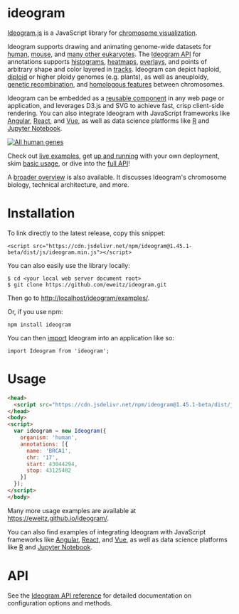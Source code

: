 # ideogram

[Ideogram.js](https://eweitz.github.io/ideogram/) is a JavaScript library for [chromosome visualization](https://speakerdeck.com/eweitz/designing-genome-visualizations-with-ideogramjs).

Ideogram supports drawing and animating genome-wide datasets for [human](https://eweitz.github.io/ideogram/human), [mouse](https://eweitz.github.io/ideogram/mouse), and [many other eukaryotes](https://eweitz.github.io/ideogram/eukaryotes).  The [Ideogram API](https://github.com/eweitz/ideogram/blob/master/api.md) for annotations supports [histograms](https://eweitz.github.io/ideogram/annotations-histogram), [heatmaps](https://eweitz.github.io/ideogram/annotations-heatmap), [overlays](https://eweitz.github.io/ideogram/annotations-overlaid), and points of arbitrary shape and color layered in [tracks](https://eweitz.github.io/ideogram/annotations-tracks). Ideogram can depict haploid, [diploid](https://eweitz.github.io/ideogram/ploidy-basic) or higher ploidy genomes (e.g. plants), as well as aneuploidy, [genetic recombination](https://eweitz.github.io/ideogram/ploidy-recombination), and [homologous features](https://eweitz.github.io/ideogram/homology-basic) between chromosomes.

Ideogram can be embedded as a [reusable component](https://github.com/eweitz/ideogram#usage) in any web page or application, and leverages D3.js and SVG to achieve fast, crisp client-side rendering. You can also integrate Ideogram with JavaScript frameworks like [Angular](https://github.com/eweitz/ideogram/tree/master/examples/angular), [React](https://github.com/eweitz/ideogram/tree/master/examples/react), and [Vue](https://github.com/eweitz/ideogram/tree/master/examples/vue), as well as data science platforms like [R](https://github.com/eweitz/ideogram/tree/master/examples/r) and [Jupyter Notebook](https://github.com/eweitz/ideogram/tree/master/examples/jupyter).

[![All human genes](https://raw.githubusercontent.com/eweitz/ideogram/master/examples/vanilla/ideogram_histogram_all_human_genes.png)](https://eweitz.github.io/ideogram/annotations_histogram.html)

Check out [live examples](https://eweitz.github.io/ideogram/), get [up and running](#installation) with your own deployment, skim [basic usage](#usage), or dive into the [full API](api.md)!

A [broader overview](https://speakerdeck.com/eweitz/ideogramjs-chromosome-visualization-with-javascript) is also available.  It discusses Ideogram's chromosome biology, technical architecture, and more.

# Installation

To link directly to the latest release, copy this snippet:
```
<script src="https://cdn.jsdelivr.net/npm/ideogram@1.45.1-beta/dist/js/ideogram.min.js"></script>
```

You can also easily use the library locally:
```
$ cd <your local web server document root>
$ git clone https://github.com/eweitz/ideogram.git
```

Then go to [http://localhost/ideogram/examples/](http://localhost/ideogram/examples/).

Or, if you use npm:
```
npm install ideogram
```

You can then [import](https://developer.mozilla.org/en-US/docs/Web/JavaScript/Reference/Statements/import) Ideogram into an application like so:
```
import Ideogram from 'ideogram';
```


# Usage
```html
<head>
  <script src="https://cdn.jsdelivr.net/npm/ideogram@1.45.1-beta/dist/js/ideogram.min.js"></script>
</head>
<body>
<script>
  var ideogram = new Ideogram({
    organism: 'human',
    annotations: [{
      name: 'BRCA1',
      chr: '17',
      start: 43044294,
      stop: 43125482
    }]
  });
</script>
</body>
```

Many more usage examples are available at https://eweitz.github.io/ideogram/.

You can also find examples of integrating Ideogram with JavaScript frameworks like [Angular](https://github.com/eweitz/ideogram/tree/master/examples/angular), [React](https://github.com/eweitz/ideogram/tree/master/examples/react), and [Vue](https://github.com/eweitz/ideogram/tree/master/examples/vue), as well as data science platforms like [R](https://github.com/eweitz/ideogram/tree/master/examples/r) and [Jupyter Notebook](https://github.com/eweitz/ideogram/tree/master/examples/jupyter).


# API

See the [Ideogram API reference](api.md) for detailed documentation on configuration options and methods.
